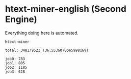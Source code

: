 # htext-miner-english (Second Engine)

Everything doing here is automated.

```
htext-miner

total: 3481/9523 (36.553607056599816%)

job0: 783
job1: 885
job2: 1185
job3: 628
```